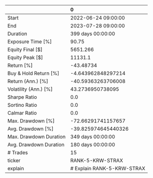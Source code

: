 |                        | 0                          |
|:-----------------------|:---------------------------|
| Start                  | 2022-06-24 09:00:00        |
| End                    | 2023-07-28 09:00:00        |
| Duration               | 399 days 00:00:00          |
| Exposure Time [%]      | 90.75                      |
| Equity Final [$]       | 5651.266                   |
| Equity Peak [$]        | 11131.1                    |
| Return [%]             | -43.48734                  |
| Buy & Hold Return [%]  | -4.643962848297214         |
| Return (Ann.) [%]      | -40.59363263706008         |
| Volatility (Ann.) [%]  | 43.2736950738095           |
| Sharpe Ratio           | 0.0                        |
| Sortino Ratio          | 0.0                        |
| Calmar Ratio           | 0.0                        |
| Max. Drawdown [%]      | -72.66291741157657         |
| Avg. Drawdown [%]      | -39.825974645440326        |
| Max. Drawdown Duration | 349 days 00:00:00          |
| Avg. Drawdown Duration | 180 days 00:00:00          |
| # Trades               | 15                         |
| ticker                 | RANK-5-KRW-STRAX           |
| explain                | # Explain RANK-5-KRW-STRAX |